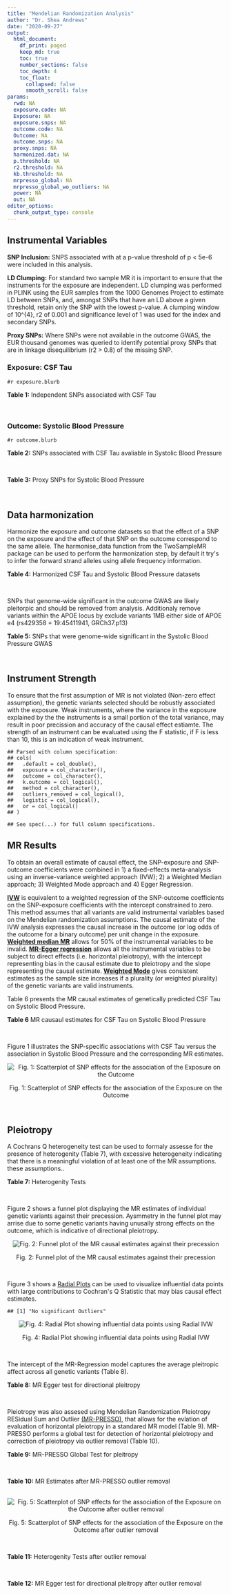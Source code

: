 ```yaml
---
title: "Mendelian Randomization Analysis"
author: "Dr. Shea Andrews"
date: "2020-09-27"
output:
  html_document:
    df_print: paged
    keep_md: true
    toc: true
    number_sections: false
    toc_depth: 4
    toc_float:
      collapsed: false
      smooth_scroll: false
params:
  rwd: NA
  exposure.code: NA
  Exposure: NA
  exposure.snps: NA
  outcome.code: NA
  Outcome: NA
  outcome.snps: NA
  proxy.snps: NA
  harmonized.dat: NA
  p.threshold: NA
  r2.threshold: NA
  kb.threshold: NA
  mrpresso_global: NA
  mrpresso_global_wo_outliers: NA
  power: NA
  out: NA
editor_options:
  chunk_output_type: console
---
```







## Instrumental Variables
**SNP Inclusion:** SNPS associated with at a p-value threshold of p < 5e-6 were included in this analysis.
<br>

**LD Clumping:** For standard two sample MR it is important to ensure that the instruments for the exposure are independent. LD clumping was performed in PLINK using the EUR samples from the 1000 Genomes Project to estimate LD between SNPs, and, amongst SNPs that have an LD above a given threshold, retain only the SNP with the lowest p-value. A clumping window of 10^{4}, r2 of 0.001 and significance level of 1 was used for the index and secondary SNPs.
<br>

**Proxy SNPs:** Where SNPs were not available in the outcome GWAS, the EUR thousand genomes was queried to identify potential proxy SNPs that are in linkage disequilibrium (r2 > 0.8) of the missing SNP.
<br>

### Exposure: CSF Tau
`#r exposure.blurb`
<br>

**Table 1:** Independent SNPs associated with CSF Tau
<div data-pagedtable="false">
  <script data-pagedtable-source type="application/json">
{"columns":[{"label":["SNP"],"name":[1],"type":["chr"],"align":["left"]},{"label":["CHROM"],"name":[2],"type":["dbl"],"align":["right"]},{"label":["POS"],"name":[3],"type":["dbl"],"align":["right"]},{"label":["REF"],"name":[4],"type":["chr"],"align":["left"]},{"label":["ALT"],"name":[5],"type":["chr"],"align":["left"]},{"label":["AF"],"name":[6],"type":["dbl"],"align":["right"]},{"label":["BETA"],"name":[7],"type":["dbl"],"align":["right"]},{"label":["SE"],"name":[8],"type":["dbl"],"align":["right"]},{"label":["Z"],"name":[9],"type":["dbl"],"align":["right"]},{"label":["P"],"name":[10],"type":["dbl"],"align":["right"]},{"label":["N"],"name":[11],"type":["dbl"],"align":["right"]},{"label":["TRAIT"],"name":[12],"type":["chr"],"align":["left"]}],"data":[{"1":"rs10800664","2":"1","3":"199959856","4":"C","5":"T","6":"0.4182820","7":"-0.02591","8":"0.005653","9":"-4.583407","10":"4.770e-06","11":"3146","12":"CSF_tau"},{"1":"rs4674842","2":"2","3":"224880514","4":"T","5":"G","6":"0.3079300","7":"-0.03081","8":"0.006491","9":"-4.746572","10":"2.158e-06","11":"3146","12":"CSF_tau"},{"1":"rs35055419","2":"3","3":"190663557","4":"T","5":"C","6":"0.3498150","7":"0.04004","8":"0.006006","9":"6.666667","10":"3.071e-11","11":"3146","12":"CSF_tau"},{"1":"rs7737716","2":"5","3":"118217474","4":"C","5":"T","6":"0.1334780","7":"0.04066","8":"0.008535","9":"4.763913","10":"1.984e-06","11":"3146","12":"CSF_tau"},{"1":"rs13255475","2":"8","3":"121468076","4":"T","5":"C","6":"0.6631540","7":"0.02793","8":"0.006049","9":"4.617290","10":"4.032e-06","11":"3146","12":"CSF_tau"},{"1":"rs624290","2":"9","3":"3928115","4":"C","5":"T","6":"0.8932200","7":"0.04421","8":"0.009094","9":"4.861450","10":"1.223e-06","11":"3146","12":"CSF_tau"},{"1":"rs769449","2":"19","3":"45410002","4":"G","5":"A","6":"0.0998545","7":"0.07821","8":"0.006911","9":"11.316741","10":"4.054e-29","11":"3146","12":"CSF_tau"},{"1":"rs1513737","2":"21","3":"24166144","4":"T","5":"C","6":"0.5373410","7":"-0.02597","8":"0.005620","9":"-4.621000","10":"3.986e-06","11":"3146","12":"CSF_tau"}],"options":{"columns":{"min":{},"max":[10]},"rows":{"min":[10],"max":[10]},"pages":{}}}
  </script>
</div>
<br>

### Outcome: Systolic Blood Pressure
`#r outcome.blurb`
<br>

**Table 2:** SNPs associated with CSF Tau avaliable in Systolic Blood Pressure
<div data-pagedtable="false">
  <script data-pagedtable-source type="application/json">
{"columns":[{"label":["SNP"],"name":[1],"type":["chr"],"align":["left"]},{"label":["CHROM"],"name":[2],"type":["dbl"],"align":["right"]},{"label":["POS"],"name":[3],"type":["dbl"],"align":["right"]},{"label":["REF"],"name":[4],"type":["chr"],"align":["left"]},{"label":["ALT"],"name":[5],"type":["chr"],"align":["left"]},{"label":["AF"],"name":[6],"type":["dbl"],"align":["right"]},{"label":["BETA"],"name":[7],"type":["dbl"],"align":["right"]},{"label":["SE"],"name":[8],"type":["dbl"],"align":["right"]},{"label":["Z"],"name":[9],"type":["dbl"],"align":["right"]},{"label":["P"],"name":[10],"type":["dbl"],"align":["right"]},{"label":["N"],"name":[11],"type":["dbl"],"align":["right"]},{"label":["TRAIT"],"name":[12],"type":["chr"],"align":["left"]}],"data":[{"1":"rs10800664","2":"1","3":"199959856","4":"C","5":"T","6":"0.4905","7":"0.0016","8":"0.0302","9":"0.05298013","10":"0.95860","11":"738169","12":"Systolic_Blood_Pressure"},{"1":"rs4674842","2":"2","3":"224880514","4":"T","5":"G","6":"0.2395","7":"-0.0474","8":"0.0352","9":"-1.34659000","10":"0.17850","11":"738168","12":"Systolic_Blood_Pressure"},{"1":"rs35055419","2":"3","3":"190663557","4":"T","5":"C","6":"0.3768","7":"0.0494","8":"0.0314","9":"1.57325000","10":"0.11590","11":"738170","12":"Systolic_Blood_Pressure"},{"1":"rs7737716","2":"5","3":"118217474","4":"C","5":"T","6":"0.1276","7":"-0.0186","8":"0.0456","9":"-0.40789474","10":"0.68270","11":"738168","12":"Systolic_Blood_Pressure"},{"1":"rs13255475","2":"8","3":"121468076","4":"T","5":"C","6":"0.6826","7":"-0.0186","8":"0.0325","9":"-0.57230800","10":"0.56690","11":"729449","12":"Systolic_Blood_Pressure"},{"1":"rs624290","2":"9","3":"3928115","4":"C","5":"T","6":"0.9038","7":"0.0686","8":"0.0510","9":"1.34509804","10":"0.17900","11":"745820","12":"Systolic_Blood_Pressure"},{"1":"rs769449","2":"19","3":"45410002","4":"G","5":"A","6":"0.1260","7":"0.1018","8":"0.0465","9":"2.18924731","10":"0.02839","11":"740415","12":"Systolic_Blood_Pressure"},{"1":"rs1513737","2":"21","3":"24166144","4":"T","5":"C","6":"0.5307","7":"-0.0354","8":"0.0308","9":"-1.14935000","10":"0.25020","11":"744813","12":"Systolic_Blood_Pressure"}],"options":{"columns":{"min":{},"max":[10]},"rows":{"min":[10],"max":[10]},"pages":{}}}
  </script>
</div>
<br>

**Table 3:** Proxy SNPs for Systolic Blood Pressure
<div data-pagedtable="false">
  <script data-pagedtable-source type="application/json">
{"columns":[{"label":["proxy.outcome"],"name":[1],"type":["lgl"],"align":["right"]},{"label":["target_snp"],"name":[2],"type":["lgl"],"align":["right"]},{"label":["proxy_snp"],"name":[3],"type":["lgl"],"align":["right"]},{"label":["ld.r2"],"name":[4],"type":["lgl"],"align":["right"]},{"label":["Dprime"],"name":[5],"type":["lgl"],"align":["right"]},{"label":["ref.proxy"],"name":[6],"type":["lgl"],"align":["right"]},{"label":["alt.proxy"],"name":[7],"type":["lgl"],"align":["right"]},{"label":["CHROM"],"name":[8],"type":["lgl"],"align":["right"]},{"label":["POS"],"name":[9],"type":["lgl"],"align":["right"]},{"label":["ALT.proxy"],"name":[10],"type":["lgl"],"align":["right"]},{"label":["REF.proxy"],"name":[11],"type":["lgl"],"align":["right"]},{"label":["AF"],"name":[12],"type":["lgl"],"align":["right"]},{"label":["BETA"],"name":[13],"type":["lgl"],"align":["right"]},{"label":["SE"],"name":[14],"type":["lgl"],"align":["right"]},{"label":["P"],"name":[15],"type":["lgl"],"align":["right"]},{"label":["N"],"name":[16],"type":["lgl"],"align":["right"]},{"label":["ref"],"name":[17],"type":["lgl"],"align":["right"]},{"label":["alt"],"name":[18],"type":["lgl"],"align":["right"]},{"label":["ALT"],"name":[19],"type":["lgl"],"align":["right"]},{"label":["REF"],"name":[20],"type":["lgl"],"align":["right"]},{"label":["PHASE"],"name":[21],"type":["lgl"],"align":["right"]}],"data":[{"1":"NA","2":"NA","3":"NA","4":"NA","5":"NA","6":"NA","7":"NA","8":"NA","9":"NA","10":"NA","11":"NA","12":"NA","13":"NA","14":"NA","15":"NA","16":"NA","17":"NA","18":"NA","19":"NA","20":"NA","21":"NA"}],"options":{"columns":{"min":{},"max":[10]},"rows":{"min":[10],"max":[10]},"pages":{}}}
  </script>
</div>
<br>

## Data harmonization
Harmonize the exposure and outcome datasets so that the effect of a SNP on the exposure and the effect of that SNP on the outcome correspond to the same allele. The harmonise_data function from the TwoSampleMR package can be used to perform the harmonization step, by default it try's to infer the forward strand alleles using allele frequency information.
<br>

**Table 4:** Harmonized CSF Tau and Systolic Blood Pressure datasets
<div data-pagedtable="false">
  <script data-pagedtable-source type="application/json">
{"columns":[{"label":["SNP"],"name":[1],"type":["chr"],"align":["left"]},{"label":["effect_allele.exposure"],"name":[2],"type":["chr"],"align":["left"]},{"label":["other_allele.exposure"],"name":[3],"type":["chr"],"align":["left"]},{"label":["effect_allele.outcome"],"name":[4],"type":["chr"],"align":["left"]},{"label":["other_allele.outcome"],"name":[5],"type":["chr"],"align":["left"]},{"label":["beta.exposure"],"name":[6],"type":["dbl"],"align":["right"]},{"label":["beta.outcome"],"name":[7],"type":["dbl"],"align":["right"]},{"label":["eaf.exposure"],"name":[8],"type":["dbl"],"align":["right"]},{"label":["eaf.outcome"],"name":[9],"type":["dbl"],"align":["right"]},{"label":["remove"],"name":[10],"type":["lgl"],"align":["right"]},{"label":["palindromic"],"name":[11],"type":["lgl"],"align":["right"]},{"label":["ambiguous"],"name":[12],"type":["lgl"],"align":["right"]},{"label":["id.outcome"],"name":[13],"type":["chr"],"align":["left"]},{"label":["chr.outcome"],"name":[14],"type":["dbl"],"align":["right"]},{"label":["pos.outcome"],"name":[15],"type":["dbl"],"align":["right"]},{"label":["se.outcome"],"name":[16],"type":["dbl"],"align":["right"]},{"label":["z.outcome"],"name":[17],"type":["dbl"],"align":["right"]},{"label":["pval.outcome"],"name":[18],"type":["dbl"],"align":["right"]},{"label":["samplesize.outcome"],"name":[19],"type":["dbl"],"align":["right"]},{"label":["outcome"],"name":[20],"type":["chr"],"align":["left"]},{"label":["mr_keep.outcome"],"name":[21],"type":["lgl"],"align":["right"]},{"label":["pval_origin.outcome"],"name":[22],"type":["chr"],"align":["left"]},{"label":["chr.exposure"],"name":[23],"type":["dbl"],"align":["right"]},{"label":["pos.exposure"],"name":[24],"type":["dbl"],"align":["right"]},{"label":["se.exposure"],"name":[25],"type":["dbl"],"align":["right"]},{"label":["z.exposure"],"name":[26],"type":["dbl"],"align":["right"]},{"label":["pval.exposure"],"name":[27],"type":["dbl"],"align":["right"]},{"label":["samplesize.exposure"],"name":[28],"type":["dbl"],"align":["right"]},{"label":["exposure"],"name":[29],"type":["chr"],"align":["left"]},{"label":["mr_keep.exposure"],"name":[30],"type":["lgl"],"align":["right"]},{"label":["pval_origin.exposure"],"name":[31],"type":["chr"],"align":["left"]},{"label":["id.exposure"],"name":[32],"type":["chr"],"align":["left"]},{"label":["action"],"name":[33],"type":["dbl"],"align":["right"]},{"label":["mr_keep"],"name":[34],"type":["lgl"],"align":["right"]},{"label":["pt"],"name":[35],"type":["dbl"],"align":["right"]},{"label":["pleitropy_keep"],"name":[36],"type":["lgl"],"align":["right"]},{"label":["mrpresso_RSSobs"],"name":[37],"type":["lgl"],"align":["right"]},{"label":["mrpresso_pval"],"name":[38],"type":["lgl"],"align":["right"]},{"label":["mrpresso_keep"],"name":[39],"type":["lgl"],"align":["right"]}],"data":[{"1":"rs10800664","2":"T","3":"C","4":"T","5":"C","6":"-0.02591","7":"0.0016","8":"0.4182820","9":"0.4905","10":"FALSE","11":"FALSE","12":"FALSE","13":"YTFUC2","14":"1","15":"199959856","16":"0.0302","17":"0.05298013","18":"0.95860","19":"738169","20":"Evangelou2018sbp","21":"TRUE","22":"reported","23":"1","24":"199959856","25":"0.005653","26":"-4.583407","27":"4.770e-06","28":"3146","29":"Deming2017tau","30":"TRUE","31":"reported","32":"rFHt7y","33":"2","34":"TRUE","35":"5e-06","36":"TRUE","37":"NA","38":"NA","39":"TRUE"},{"1":"rs13255475","2":"C","3":"T","4":"C","5":"T","6":"0.02793","7":"-0.0186","8":"0.6631540","9":"0.6826","10":"FALSE","11":"FALSE","12":"FALSE","13":"YTFUC2","14":"8","15":"121468076","16":"0.0325","17":"-0.57230800","18":"0.56690","19":"729449","20":"Evangelou2018sbp","21":"TRUE","22":"reported","23":"8","24":"121468076","25":"0.006049","26":"4.617290","27":"4.032e-06","28":"3146","29":"Deming2017tau","30":"TRUE","31":"reported","32":"rFHt7y","33":"2","34":"TRUE","35":"5e-06","36":"TRUE","37":"NA","38":"NA","39":"TRUE"},{"1":"rs1513737","2":"C","3":"T","4":"C","5":"T","6":"-0.02597","7":"-0.0354","8":"0.5373410","9":"0.5307","10":"FALSE","11":"FALSE","12":"FALSE","13":"YTFUC2","14":"21","15":"24166144","16":"0.0308","17":"-1.14935000","18":"0.25020","19":"744813","20":"Evangelou2018sbp","21":"TRUE","22":"reported","23":"21","24":"24166144","25":"0.005620","26":"-4.621000","27":"3.986e-06","28":"3146","29":"Deming2017tau","30":"TRUE","31":"reported","32":"rFHt7y","33":"2","34":"TRUE","35":"5e-06","36":"TRUE","37":"NA","38":"NA","39":"TRUE"},{"1":"rs35055419","2":"C","3":"T","4":"C","5":"T","6":"0.04004","7":"0.0494","8":"0.3498150","9":"0.3768","10":"FALSE","11":"FALSE","12":"FALSE","13":"YTFUC2","14":"3","15":"190663557","16":"0.0314","17":"1.57325000","18":"0.11590","19":"738170","20":"Evangelou2018sbp","21":"TRUE","22":"reported","23":"3","24":"190663557","25":"0.006006","26":"6.666667","27":"3.071e-11","28":"3146","29":"Deming2017tau","30":"TRUE","31":"reported","32":"rFHt7y","33":"2","34":"TRUE","35":"5e-06","36":"TRUE","37":"NA","38":"NA","39":"TRUE"},{"1":"rs4674842","2":"G","3":"T","4":"G","5":"T","6":"-0.03081","7":"-0.0474","8":"0.3079300","9":"0.2395","10":"FALSE","11":"FALSE","12":"FALSE","13":"YTFUC2","14":"2","15":"224880514","16":"0.0352","17":"-1.34659000","18":"0.17850","19":"738168","20":"Evangelou2018sbp","21":"TRUE","22":"reported","23":"2","24":"224880514","25":"0.006491","26":"-4.746572","27":"2.158e-06","28":"3146","29":"Deming2017tau","30":"TRUE","31":"reported","32":"rFHt7y","33":"2","34":"TRUE","35":"5e-06","36":"TRUE","37":"NA","38":"NA","39":"TRUE"},{"1":"rs624290","2":"T","3":"C","4":"T","5":"C","6":"0.04421","7":"0.0686","8":"0.8932200","9":"0.9038","10":"FALSE","11":"FALSE","12":"FALSE","13":"YTFUC2","14":"9","15":"3928115","16":"0.0510","17":"1.34509804","18":"0.17900","19":"745820","20":"Evangelou2018sbp","21":"TRUE","22":"reported","23":"9","24":"3928115","25":"0.009094","26":"4.861450","27":"1.223e-06","28":"3146","29":"Deming2017tau","30":"TRUE","31":"reported","32":"rFHt7y","33":"2","34":"TRUE","35":"5e-06","36":"TRUE","37":"NA","38":"NA","39":"TRUE"},{"1":"rs769449","2":"A","3":"G","4":"A","5":"G","6":"0.07821","7":"0.1018","8":"0.0998545","9":"0.1260","10":"FALSE","11":"FALSE","12":"FALSE","13":"YTFUC2","14":"19","15":"45410002","16":"0.0465","17":"2.18924731","18":"0.02839","19":"740415","20":"Evangelou2018sbp","21":"TRUE","22":"reported","23":"19","24":"45410002","25":"0.006911","26":"11.316741","27":"4.054e-29","28":"3146","29":"Deming2017tau","30":"TRUE","31":"reported","32":"rFHt7y","33":"2","34":"TRUE","35":"5e-06","36":"FALSE","37":"NA","38":"NA","39":"TRUE"},{"1":"rs7737716","2":"T","3":"C","4":"T","5":"C","6":"0.04066","7":"-0.0186","8":"0.1334780","9":"0.1276","10":"FALSE","11":"FALSE","12":"FALSE","13":"YTFUC2","14":"5","15":"118217474","16":"0.0456","17":"-0.40789474","18":"0.68270","19":"738168","20":"Evangelou2018sbp","21":"TRUE","22":"reported","23":"5","24":"118217474","25":"0.008535","26":"4.763913","27":"1.984e-06","28":"3146","29":"Deming2017tau","30":"TRUE","31":"reported","32":"rFHt7y","33":"2","34":"TRUE","35":"5e-06","36":"TRUE","37":"NA","38":"NA","39":"TRUE"}],"options":{"columns":{"min":{},"max":[10]},"rows":{"min":[10],"max":[10]},"pages":{}}}
  </script>
</div>
<br>

SNPs that genome-wide significant in the outcome GWAS are likely pleitorpic and should be removed from analysis. Additionaly remove variants within the APOE locus by exclude variants 1MB either side of APOE e4 (rs429358 = 19:45411941, GRCh37.p13)
<br>


**Table 5:** SNPs that were genome-wide significant in the Systolic Blood Pressure GWAS
<div data-pagedtable="false">
  <script data-pagedtable-source type="application/json">
{"columns":[{"label":["SNP"],"name":[1],"type":["chr"],"align":["left"]},{"label":["chr.outcome"],"name":[2],"type":["dbl"],"align":["right"]},{"label":["pos.outcome"],"name":[3],"type":["dbl"],"align":["right"]},{"label":["pval.exposure"],"name":[4],"type":["dbl"],"align":["right"]},{"label":["pval.outcome"],"name":[5],"type":["dbl"],"align":["right"]}],"data":[{"1":"rs769449","2":"19","3":"45410002","4":"4.054e-29","5":"0.02839"}],"options":{"columns":{"min":{},"max":[10]},"rows":{"min":[10],"max":[10]},"pages":{}}}
  </script>
</div>
<br>


## Instrument Strength
To ensure that the first assumption of MR is not violated (Non-zero effect assumption), the genetic variants selected should be robustly associated with the exposure. Weak instruments, where the variance in the exposure explained by the the instruments is a small portion of the total variance, may result in poor precission and accuracy of the causal effect estiamte. The strength of an instrument can be evaluated using the F statistic, if F is less than 10, this is an indication of weak instrument.


```
## Parsed with column specification:
## cols(
##   .default = col_double(),
##   exposure = col_character(),
##   outcome = col_character(),
##   k.outcome = col_logical(),
##   method = col_character(),
##   outliers_removed = col_logical(),
##   logistic = col_logical(),
##   or = col_logical()
## )
```

```
## See spec(...) for full column specifications.
```

<div data-pagedtable="false">
  <script data-pagedtable-source type="application/json">
{"columns":[{"label":["outliers_removed"],"name":[1],"type":["lgl"],"align":["right"]},{"label":["pve.exposure"],"name":[2],"type":["dbl"],"align":["right"]},{"label":["F"],"name":[3],"type":["dbl"],"align":["right"]},{"label":["Alpha"],"name":[4],"type":["dbl"],"align":["right"]},{"label":["NCP"],"name":[5],"type":["dbl"],"align":["right"]},{"label":["Power"],"name":[6],"type":["dbl"],"align":["right"]}],"data":[{"1":"FALSE","2":"0.05553337","3":"26.3586","4":"0.05","5":"3.242855","6":"0.4368518"}],"options":{"columns":{"min":{},"max":[10]},"rows":{"min":[10],"max":[10]},"pages":{}}}
  </script>
</div>

##  MR Results
To obtain an overall estimate of causal effect, the SNP-exposure and SNP-outcome coefficients were combined in 1) a fixed-effects meta-analysis using an inverse-variance weighted approach (IVW); 2) a Weighted Median approach; 3) Weighted Mode approach and 4) Egger Regression.


[**IVW**](https://doi.org/10.1002/gepi.21758) is equivalent to a weighted regression of the SNP-outcome coefficients on the SNP-exposure coefficients with the intercept constrained to zero. This method assumes that all variants are valid instrumental variables based on the Mendelian randomization assumptions. The causal estimate of the IVW analysis expresses the causal increase in the outcome (or log odds of the outcome for a binary outcome) per unit change in the exposure. [**Weighted median MR**](https://doi.org/10.1002/gepi.21965) allows for 50% of the instrumental variables to be invalid. [**MR-Egger regression**](https://doi.org/10.1093/ije/dyw220) allows all the instrumental variables to be subject to direct effects (i.e. horizontal pleiotropy), with the intercept representing bias in the causal estimate due to pleiotropy and the slope representing the causal estimate. [**Weighted Mode**](https://doi.org/10.1093/ije/dyx102) gives consistent estimates as the sample size increases if a plurality (or weighted plurality) of the genetic variants are valid instruments.
<br>



Table 6 presents the MR causal estimates of genetically predicted CSF Tau on Systolic Blood Pressure.
<br>

**Table 6** MR causaul estimates for CSF Tau on Systolic Blood Pressure
<div data-pagedtable="false">
  <script data-pagedtable-source type="application/json">
{"columns":[{"label":["id.exposure"],"name":[1],"type":["chr"],"align":["left"]},{"label":["id.outcome"],"name":[2],"type":["chr"],"align":["left"]},{"label":["outcome"],"name":[3],"type":["fctr"],"align":["left"]},{"label":["exposure"],"name":[4],"type":["fctr"],"align":["left"]},{"label":["method"],"name":[5],"type":["fctr"],"align":["left"]},{"label":["nsnp"],"name":[6],"type":["int"],"align":["right"]},{"label":["b"],"name":[7],"type":["dbl"],"align":["right"]},{"label":["se"],"name":[8],"type":["dbl"],"align":["right"]},{"label":["pval"],"name":[9],"type":["dbl"],"align":["right"]}],"data":[{"1":"rFHt7y","2":"YTFUC2","3":"Evangelou2018sbp","4":"Deming2017tau","5":"Inverse variance weighted (fixed effects)","6":"7","7":"0.7215463","8":"0.4040859","9":"0.07415985"},{"1":"rFHt7y","2":"YTFUC2","3":"Evangelou2018sbp","4":"Deming2017tau","5":"Weighted median","6":"7","7":"1.1335839","8":"0.5256518","9":"0.03104230"},{"1":"rFHt7y","2":"YTFUC2","3":"Evangelou2018sbp","4":"Deming2017tau","5":"Weighted mode","6":"7","7":"1.3725188","8":"0.7768601","9":"0.12769673"},{"1":"rFHt7y","2":"YTFUC2","3":"Evangelou2018sbp","4":"Deming2017tau","5":"MR Egger","6":"7","7":"1.8733852","8":"1.9816684","9":"0.38788475"}],"options":{"columns":{"min":{},"max":[10]},"rows":{"min":[10],"max":[10]},"pages":{}}}
  </script>
</div>
<br>

Figure 1 illustrates the SNP-specific associations with CSF Tau versus the association in Systolic Blood Pressure and the corresponding MR estimates.
<br>

<div class="figure" style="text-align: center">
<img src="/sc/arion/projects/LOAD/shea/Projects/MR_ADPhenome/results/MR_ADbidir/Deming2017tau/Evangelou2018sbp/Deming2017tau_5e-6_Evangelou2018sbp_MR_Analaysis_files/figure-html/scatter_plot-1.png" alt="Fig. 1: Scatterplot of SNP effects for the association of the Exposure on the Outcome"  />
<p class="caption">Fig. 1: Scatterplot of SNP effects for the association of the Exposure on the Outcome</p>
</div>
<br>


## Pleiotropy
A Cochrans Q heterogeneity test can be used to formaly assesse for the presence of heterogenity (Table 7), with excessive heterogeneity indicating that there is a meaningful violation of at least one of the MR assumptions.
these assumptions..
<br>

**Table 7:** Heterogenity Tests
<div data-pagedtable="false">
  <script data-pagedtable-source type="application/json">
{"columns":[{"label":["id.exposure"],"name":[1],"type":["chr"],"align":["left"]},{"label":["id.outcome"],"name":[2],"type":["chr"],"align":["left"]},{"label":["outcome"],"name":[3],"type":["fctr"],"align":["left"]},{"label":["exposure"],"name":[4],"type":["fctr"],"align":["left"]},{"label":["method"],"name":[5],"type":["fctr"],"align":["left"]},{"label":["Q"],"name":[6],"type":["dbl"],"align":["right"]},{"label":["Q_df"],"name":[7],"type":["dbl"],"align":["right"]},{"label":["Q_pval"],"name":[8],"type":["dbl"],"align":["right"]}],"data":[{"1":"rFHt7y","2":"YTFUC2","3":"Evangelou2018sbp","4":"Deming2017tau","5":"MR Egger","6":"4.374469","7":"5","8":"0.4968526"},{"1":"rFHt7y","2":"YTFUC2","3":"Evangelou2018sbp","4":"Deming2017tau","5":"Inverse variance weighted","6":"4.726974","7":"6","8":"0.5792767"}],"options":{"columns":{"min":{},"max":[10]},"rows":{"min":[10],"max":[10]},"pages":{}}}
  </script>
</div>
<br>

Figure 2 shows a funnel plot displaying the MR estimates of individual genetic variants against their precession. Aysmmetry in the funnel plot may arrise due to some genetic variants having unusally strong effects on the outcome, which is indicative of directional pleiotropy.
<br>

<div class="figure" style="text-align: center">
<img src="/sc/arion/projects/LOAD/shea/Projects/MR_ADPhenome/results/MR_ADbidir/Deming2017tau/Evangelou2018sbp/Deming2017tau_5e-6_Evangelou2018sbp_MR_Analaysis_files/figure-html/funnel_plot-1.png" alt="Fig. 2: Funnel plot of the MR causal estimates against their precession"  />
<p class="caption">Fig. 2: Funnel plot of the MR causal estimates against their precession</p>
</div>
<br>

Figure 3 shows a [Radial Plots](https://github.com/WSpiller/RadialMR) can be used to visualize influential data points with large contributions to Cochran's Q Statistic that may bias causal effect estimates.




```
## [1] "No significant Outliers"
```

<div class="figure" style="text-align: center">
<img src="/sc/arion/projects/LOAD/shea/Projects/MR_ADPhenome/results/MR_ADbidir/Deming2017tau/Evangelou2018sbp/Deming2017tau_5e-6_Evangelou2018sbp_MR_Analaysis_files/figure-html/Radial_Plot-1.png" alt="Fig. 4: Radial Plot showing influential data points using Radial IVW"  />
<p class="caption">Fig. 4: Radial Plot showing influential data points using Radial IVW</p>
</div>
<br>

The intercept of the MR-Regression model captures the average pleitropic affect across all genetic variants (Table 8).
<br>

**Table 8:** MR Egger test for directional pleitropy
<div data-pagedtable="false">
  <script data-pagedtable-source type="application/json">
{"columns":[{"label":["id.exposure"],"name":[1],"type":["chr"],"align":["left"]},{"label":["id.outcome"],"name":[2],"type":["chr"],"align":["left"]},{"label":["outcome"],"name":[3],"type":["fctr"],"align":["left"]},{"label":["exposure"],"name":[4],"type":["fctr"],"align":["left"]},{"label":["egger_intercept"],"name":[5],"type":["dbl"],"align":["right"]},{"label":["se"],"name":[6],"type":["dbl"],"align":["right"]},{"label":["pval"],"name":[7],"type":["dbl"],"align":["right"]}],"data":[{"1":"rFHt7y","2":"YTFUC2","3":"Evangelou2018sbp","4":"Deming2017tau","5":"-0.03828466","6":"0.06448251","7":"0.5785377"}],"options":{"columns":{"min":{},"max":[10]},"rows":{"min":[10],"max":[10]},"pages":{}}}
  </script>
</div>
<br>

Pleiotropy was also assesed using Mendelian Randomization Pleiotropy RESidual Sum and Outlier [(MR-PRESSO)](https://doi.org/10.1038/s41588-018-0099-7), that allows for the evlation of evaluation of horizontal pleiotropy in a standared MR model (Table 9). MR-PRESSO performs a global test for detection of horizontal pleiotropy and correction of pleiotropy via outlier removal (Table 10).
<br>

**Table 9:** MR-PRESSO Global Test for pleitropy
<div data-pagedtable="false">
  <script data-pagedtable-source type="application/json">
{"columns":[{"label":["id.exposure"],"name":[1],"type":["chr"],"align":["left"]},{"label":["id.outcome"],"name":[2],"type":["chr"],"align":["left"]},{"label":["outcome"],"name":[3],"type":["chr"],"align":["left"]},{"label":["exposure"],"name":[4],"type":["chr"],"align":["left"]},{"label":["pt"],"name":[5],"type":["dbl"],"align":["right"]},{"label":["outliers_removed"],"name":[6],"type":["lgl"],"align":["right"]},{"label":["n_outliers"],"name":[7],"type":["dbl"],"align":["right"]},{"label":["RSSobs"],"name":[8],"type":["dbl"],"align":["right"]},{"label":["pval"],"name":[9],"type":["dbl"],"align":["right"]}],"data":[{"1":"rFHt7y","2":"YTFUC2","3":"Evangelou2018sbp","4":"Deming2017tau","5":"5e-06","6":"FALSE","7":"0","8":"6.387577","9":"0.6005"}],"options":{"columns":{"min":{},"max":[10]},"rows":{"min":[10],"max":[10]},"pages":{}}}
  </script>
</div>
<br>


**Table 10:** MR Estimates after MR-PRESSO outlier removal
<div data-pagedtable="false">
  <script data-pagedtable-source type="application/json">
{"columns":[{"label":["id.exposure"],"name":[1],"type":["fctr"],"align":["left"]},{"label":["id.outcome"],"name":[2],"type":["fctr"],"align":["left"]},{"label":["outcome"],"name":[3],"type":["fctr"],"align":["left"]},{"label":["exposure"],"name":[4],"type":["fctr"],"align":["left"]},{"label":["method"],"name":[5],"type":["fctr"],"align":["left"]},{"label":["nsnp"],"name":[6],"type":["lgl"],"align":["right"]},{"label":["b"],"name":[7],"type":["lgl"],"align":["right"]},{"label":["se"],"name":[8],"type":["lgl"],"align":["right"]},{"label":["pval"],"name":[9],"type":["lgl"],"align":["right"]}],"data":[{"1":"rFHt7y","2":"YTFUC2","3":"Evangelou2018sbp","4":"Deming2017tau","5":"mrpresso","6":"NA","7":"NA","8":"NA","9":"NA"}],"options":{"columns":{"min":{},"max":[10]},"rows":{"min":[10],"max":[10]},"pages":{}}}
  </script>
</div>
<br>

<div class="figure" style="text-align: center">
<img src="/sc/arion/projects/LOAD/shea/Projects/MR_ADPhenome/results/MR_ADbidir/Deming2017tau/Evangelou2018sbp/Deming2017tau_5e-6_Evangelou2018sbp_MR_Analaysis_files/figure-html/scatter_plot_outlier-1.png" alt="Fig. 5: Scatterplot of SNP effects for the association of the Exposure on the Outcome after outlier removal"  />
<p class="caption">Fig. 5: Scatterplot of SNP effects for the association of the Exposure on the Outcome after outlier removal</p>
</div>
<br>

**Table 11:** Heterogenity Tests after outlier removal
<div data-pagedtable="false">
  <script data-pagedtable-source type="application/json">
{"columns":[{"label":["id.exposure"],"name":[1],"type":["fctr"],"align":["left"]},{"label":["id.outcome"],"name":[2],"type":["fctr"],"align":["left"]},{"label":["outcome"],"name":[3],"type":["fctr"],"align":["left"]},{"label":["exposure"],"name":[4],"type":["fctr"],"align":["left"]},{"label":["method"],"name":[5],"type":["fctr"],"align":["left"]},{"label":["Q"],"name":[6],"type":["lgl"],"align":["right"]},{"label":["Q_df"],"name":[7],"type":["lgl"],"align":["right"]},{"label":["Q_pval"],"name":[8],"type":["lgl"],"align":["right"]}],"data":[{"1":"rFHt7y","2":"YTFUC2","3":"Evangelou2018sbp","4":"Deming2017tau","5":"mrpresso","6":"NA","7":"NA","8":"NA"}],"options":{"columns":{"min":{},"max":[10]},"rows":{"min":[10],"max":[10]},"pages":{}}}
  </script>
</div>
<br>

**Table 12:** MR Egger test for directional pleitropy after outlier removal
<div data-pagedtable="false">
  <script data-pagedtable-source type="application/json">
{"columns":[{"label":["id.exposure"],"name":[1],"type":["fctr"],"align":["left"]},{"label":["id.outcome"],"name":[2],"type":["fctr"],"align":["left"]},{"label":["outcome"],"name":[3],"type":["fctr"],"align":["left"]},{"label":["exposure"],"name":[4],"type":["fctr"],"align":["left"]},{"label":["method"],"name":[5],"type":["fctr"],"align":["left"]},{"label":["egger_intercept"],"name":[6],"type":["lgl"],"align":["right"]},{"label":["se"],"name":[7],"type":["lgl"],"align":["right"]},{"label":["pval"],"name":[8],"type":["lgl"],"align":["right"]}],"data":[{"1":"rFHt7y","2":"YTFUC2","3":"Evangelou2018sbp","4":"Deming2017tau","5":"mrpresso","6":"NA","7":"NA","8":"NA"}],"options":{"columns":{"min":{},"max":[10]},"rows":{"min":[10],"max":[10]},"pages":{}}}
  </script>
</div>
<br>
